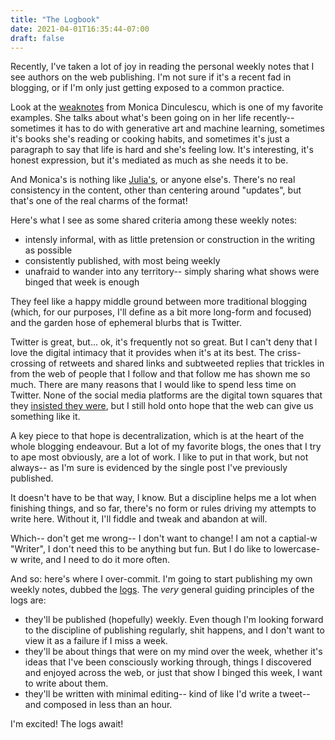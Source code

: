 ```yaml
---
title: "The Logbook"
date: 2021-04-01T16:35:44-07:00
draft: false
---
```


Recently, I've taken a lot of joy in reading the personal weekly notes that I see authors on the web publishing. I'm not sure if it's a recent fad in blogging, or if I'm only just getting exposed to a common practice.

Look at the [weaknotes](https://meowni.ca/weaknotes/) from Monica Dinculescu, which is one of my favorite examples. She talks about what's been going on in her life recently-- sometimes it has to do with generative art and machine learning, sometimes it's books she's reading or cooking habits, and sometimes it's just a paragraph to say that life is hard and she's feeling low. It's interesting, it's honest expression, but it's mediated as much as she needs it to be.

And Monica's is nothing like [Julia's](https://jvns.ca/categories/rc-2020/), or anyone else's.  There's no real consistency in the content, other than centering around "updates", but that's one of the real charms of the format!

Here's what I see as some shared criteria among these weekly notes:
- intensly informal, with as little pretension or construction in the writing as possible
- consistently published, with most being weekly
- unafraid to wander into any territory-- simply sharing what shows were binged that week is enough

They feel like a happy middle ground between more traditional blogging (which, for our purposes, I'll define as a bit more long-form and focused) and the garden hose of ephemeral blurbs that is Twitter.

Twitter is great, but... ok, it's frequently not so great. But I can't deny that I love the digital intimacy that it provides when it's at its best. The criss-crossing of retweets and shared links and subtweeted replies that trickles in from the web of people that I follow and that follow me has shown me so much. There are many reasons that I would like to spend less time on Twitter. None of the social media platforms are the digital town squares that they [insisted they were](https://www.cmo.com.au/article/661165/facebook-no-longer-town-square/), but I still hold onto hope that the web can give us something like it.

A key piece to that hope is decentralization, which is at the heart of the whole blogging endeavour. But a lot of my favorite blogs, the ones that I try to ape most obviously, are a lot of work. I like to put in that work, but not always-- as I'm sure is evidenced by the single post I've previously published.

It doesn't have to be that way, I know. But a discipline helps me a lot when finishing things, and so far, there's no form or rules driving my attempts to write here. Without it, I'll fiddle and tweak and abandon at will.

Which-- don't get me wrong-- I don't want to change! I am not a captial-w "Writer", I don't need this to be anything but fun. But I do like to lowercase-w write, and I need to do it more often.

And so: here's where I over-commit. I'm going to start publishing my own weekly notes, dubbed the [logs](/logs). The _very_ general guiding principles of the logs are:
- they'll be published (hopefully) weekly. Even though I'm looking forward to the discipline of publishing regularly, shit happens, and I don't want to view it as a failure if I miss a week.
- they'll be about things that were on my mind over the week, whether it's ideas that I've been consciously working through, things I discovered and enjoyed across the web, or just that show I binged this week, I want to write about them.
- they'll be written with minimal editing-- kind of like I'd write a tweet-- and composed in less than an hour.

I'm excited! The logs await!
